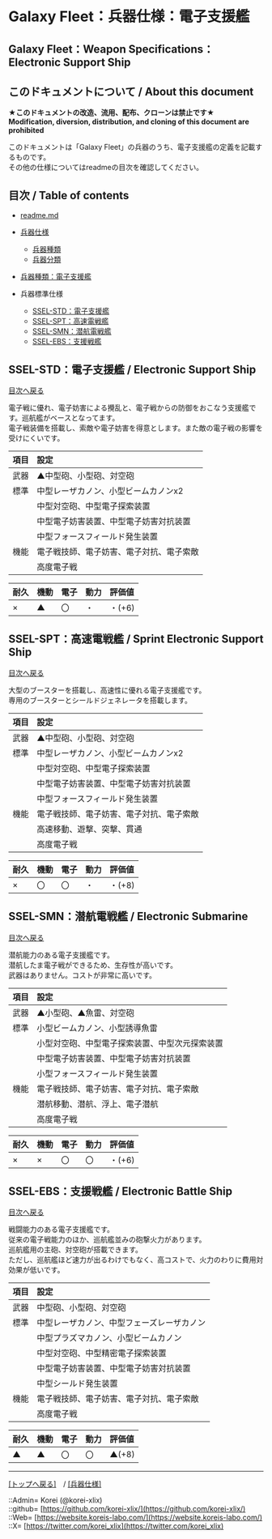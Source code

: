 # Galaxy Fleet：兵器仕様：電子支援艦

## Galaxy Fleet：Weapon Specifications：Electronic Support Ship

## このドキュメントについて / About this document

**★このドキュメントの改造、流用、配布、クローンは禁止です★**  
    **Modification, diversion, distribution, and cloning of this document are prohibited**  
  
このドキュメントは「Galaxy Fleet」の兵器のうち、電子支援艦の定義を記載するものです。  
その他の仕様についてはreadmeの目次を確認してください。  





## 目次 / Table of contents

* [readme.md](/readme.md)

* [兵器仕様](/unit/readme.md)
  * [兵器種類](/unit/readme.md#兵器種類--unit-kind)
  * [兵器分類](/unit/readme.md#兵器分類--unit-class)

* [兵器種類：電子支援艦](/unit/readme.md#ssel電子支援艦--electronic-support-ship)

* 兵器標準仕様
  * [SSEL-STD：電子支援艦](#ssel-std電子支援艦--electronic-support-ship)
  * [SSEL-SPT：高速電戦艦](#ssel-spt高速電戦艦--sprint-electronic-support-ship)
  * [SSEL-SMN：潜航電戦艦](#ssel-smn潜航電戦艦--electronic-submarine)
  * [SSEL-EBS：支援戦艦](#ssel-ebs支援戦艦--electronic-battle-ship)





## SSEL-STD：電子支援艦 / Electronic Support Ship

[目次へ戻る](#目次--table-of-contents)  
  
電子戦に優れ、電子妨害による攪乱と、電子戦からの防御をおこなう支援艦です。巡航艦がベースとなってます。  
電子戦装備を搭載し、索敵や電子妨害を得意とします。また敵の電子戦の影響を受けにくいです。  

|項目  |設定  |
|:--|:--|
|武器  |▲中型砲、小型砲、対空砲  |
|標準  |中型レーザカノン、小型ビームカノンx2  |
|      |中型対空砲、中型電子探索装置  |
|      |中型電子妨害装置、中型電子妨害対抗装置  |
|      |中型フォースフィールド発生装置  |
|機能  |電子戦技師、電子妨害、電子対抗、電子索敵  |
|      |高度電子戦  |

|耐久  |機動  |電子  |動力  |評価値    |
|:--|:--|:--|:--|:--|
| ×   | ▲   | 〇   | ・   | ・(+6)   |





## SSEL-SPT：高速電戦艦 / Sprint Electronic Support Ship

[目次へ戻る](#目次--table-of-contents)  
  
大型のブースターを搭載し、高速性に優れる電子支援艦です。  
専用のブースターとシールドジェネレータを搭載します。  

|項目  |設定  |
|:--|:--|
|武器  |▲中型砲、小型砲、対空砲  |
|標準  |中型レーザカノン、小型ビームカノンx2  |
|      |中型対空砲、中型電子探索装置  |
|      |中型電子妨害装置、中型電子妨害対抗装置  |
|      |中型フォースフィールド発生装置  |
|機能  |電子戦技師、電子妨害、電子対抗、電子索敵  |
|      |高速移動、遊撃、突撃、貫通  |
|      |高度電子戦  |

|耐久  |機動  |電子  |動力  |評価値    |
|:--|:--|:--|:--|:--|
| ×   | 〇   | 〇   | ・   | ・(+8)   |





## SSEL-SMN：潜航電戦艦 / Electronic Submarine

[目次へ戻る](#目次--table-of-contents)  
  
潜航能力のある電子支援艦です。  
潜航したま電子戦ができるため、生存性が高いです。  
武器はありません。コストが非常に高いです。  

|項目  |設定  |
|:--|:--|
|武器  |▲小型砲、▲魚雷、対空砲  |
|標準  |小型ビームカノン、小型誘導魚雷  |
|      |小型対空砲、中型電子探索装置、中型次元探索装置  |
|      |中型電子妨害装置、中型電子妨害対抗装置  |
|      |小型フォースフィールド発生装置  |
|機能  |電子戦技師、電子妨害、電子対抗、電子索敵  |
|      |潜航移動、潜航、浮上、電子潜航  |
|      |高度電子戦  |

|耐久  |機動  |電子  |動力  |評価値    |
|:--|:--|:--|:--|:--|
| ×   | ×   | 〇   | 〇   | ・(+6)   |





## SSEL-EBS：支援戦艦 / Electronic Battle Ship

[目次へ戻る](#目次--table-of-contents)  
  
戦闘能力のある電子支援艦です。  
従来の電子戦能力のほか、巡航艦並みの砲撃火力があります。  
巡航艦用の主砲、対空砲が搭載できます。  
ただし、巡航艦ほど速力が出るわけでもなく、高コストで、火力のわりに費用対効果が低いです。  

|項目  |設定  |
|:--|:--|
|武器  |中型砲、小型砲、対空砲  |
|標準  |中型レーザカノン、中型フェーズレーザカノン  |
|      |中型プラズマカノン、小型ビームカノン  |
|      |中型対空砲、中型精密電子探索装置  |
|      |中型電子妨害装置、中型電子妨害対抗装置  |
|      |中型シールド発生装置  |
|機能  |電子戦技師、電子妨害、電子対抗、電子索敵  |
|      |高度電子戦  |

|耐久  |機動  |電子  |動力  |評価値    |
|:--|:--|:--|:--|:--|
| ▲   | ▲   | 〇   | 〇   | ▲(+8)   |





***
[[トップへ戻る]](/readme.md)　/
[[兵器仕様]](/unit/readme.md)  
  
::Admin= Korei (@korei-xlix)  
::github= [https://github.com/korei-xlix/](https://github.com/korei-xlix/)  
::Web= [https://website.koreis-labo.com/](https://website.koreis-labo.com/)  
::X= [https://twitter.com/korei_xlix](https://twitter.com/korei_xlix)  

